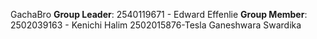 GachaBro
**Group Leader**: 2540119671 - Edward Effenlie 
**Group Member**: 
2502039163 - Kenichi Halim 
2502015876-Tesla Ganeshwara Swardika
